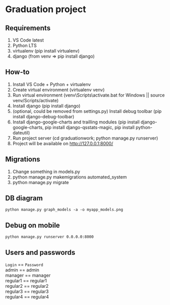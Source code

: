 # Graduation project

## Requirements

1. VS Code latest
2. Python LTS
3. virtualenv (pip install virtualenv)
4. django (from venv => pip install django)

## How-to

1. Install VS Code + Python + virtualenv
2. Create virtual environment (virtualenv venv)
3. Run virtual environment (venv\\Scripts\\activate.bat for Windows || source venv/Scripts/activate)
4. Install django (pip install django)
5. (optional, could be removed from settings.py) Install debug toolbar (pip install django-debug-toolbar) 
6. Install django-google-charts and trailling modules (pip install django-google-charts, pip install django-qsstats-magic, pip install python-dateutil)
7. Run project server (cd graduationwork; python manage.py runserver)
8. Project will be available on http://127.0.0.1:8000/

## Migrations

1. Change something in models.py
2. python manage.py makemigrations automated_system
3. python manage.py migrate

## DB diagram

```
python manage.py graph_models -a -o myapp_models.png
```

## Debug on mobile

```
python manage.py runserver 0.0.0.0:8000
```

## Users and passwords

`Login` == `Password`  
admin == admin  
manager == manager  
regular1 == regular1  
regular2 == regular2  
regular3 == regular3  
regular4 == regular4  
